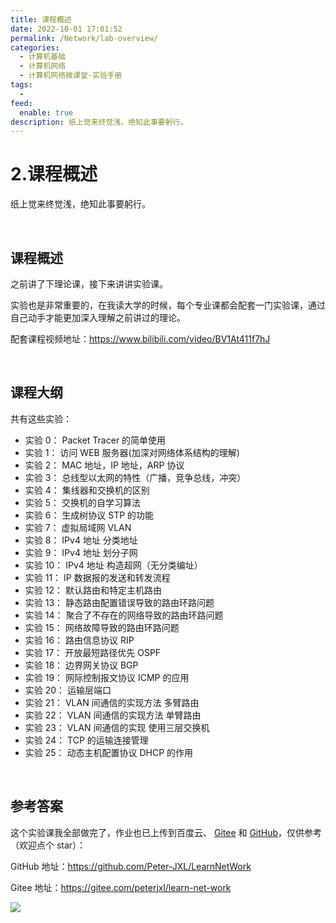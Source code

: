 ```yaml
---
title: 课程概述
date: 2022-10-01 17:01:52
permalink: /Network/lab-overview/
categories:
  - 计算机基础
  - 计算机网络
  - 计算机网络微课堂-实验手册
tags:
  - 
feed:
  enable: true
description: 纸上觉来终觉浅，绝知此事要躬行。
---
```


# 2.课程概述

纸上觉来终觉浅，绝知此事要躬行。

<!-- more -->
‍

## 课程概述

之前讲了下理论课，接下来讲讲实验课。

实验也是非常重要的，在我读大学的时候，每个专业课都会配套一门实验课，通过自己动手才能更加深入理解之前讲过的理论。

配套课程视频地址：https://www.bilibili.com/video/BV1At411f7hJ

‍

## 课程大纲

共有这些实验：

* 实验 0： Packet Tracer 的简单使用
* 实验 1： 访问 WEB 服务器(加深对网络体系结构的理解)
* 实验 2： MAC 地址，IP 地址，ARP 协议
* 实验 3： 总线型以太网的特性（广播，竞争总线，冲突）
* 实验 4： 集线器和交换机的区别
* 实验 5： 交换机的自学习算法
* 实验 6： 生成树协议 STP 的功能
* 实验 7： 虚拟局域网 VLAN
* 实验 8： IPv4 地址  分类地址
* 实验 9： IPv4 地址  划分子网
* 实验 10： IPv4 地址 构造超网（无分类编址）
* 实验 11： IP 数据报的发送和转发流程
* 实验 12： 默认路由和特定主机路由
* 实验 13： 静态路由配置错误导致的路由环路问题
* 实验 14： 聚合了不存在的网络导致的路由环路问题
* 实验 15： 网络故障导致的路由环路问题
* 实验 16： 路由信息协议 RIP
* 实验 17： 开放最短路径优先 OSPF
* 实验 18： 边界网关协议 BGP
* 实验 19： 网际控制报文协议 ICMP 的应用
* 实验 20： 运输层端口
* 实验 21： VLAN 间通信的实现方法 多臂路由
* 实验 22： VLAN 间通信的实现方法 单臂路由
* 实验 23： VLAN 间通信的实现 使用三层交换机
* 实验 24： TCP 的运输连接管理
* 实验 25： 动态主机配置协议 DHCP 的作用

‍

## 参考答案

这个实验课我全部做完了，作业也已上传到百度云、 [Gitee](https://gitee.com/peterjxl/learn-net-work) 和 [GitHub](https://github.com/Peter-JXL/LearnNetWork)，仅供参考（欢迎点个 star）：

GitHub 地址：https://github.com/Peter-JXL/LearnNetWork

Gitee 地址：https://gitee.com/peterjxl/learn-net-work

​![](https://image.peterjxl.com/blog/image-20240522160609-nkmfa01.png)​

‍

‍
